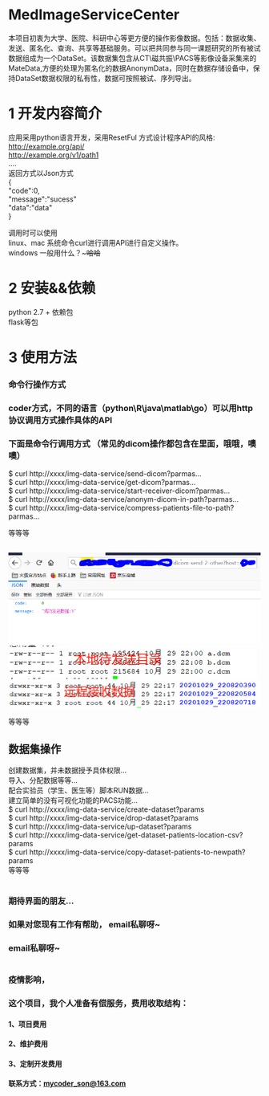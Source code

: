 # MedImageServiceCenter
本项目初衷为大学、医院、科研中心等更方便的操作影像数据。包括：数据收集、发送、匿名化、查询、共享等基础服务。可以把共同参与同一课题研究的所有被试数据组成为一个DataSet。该数据集包含从CT\磁共振\PACS等影像设备采集来的MateData,方便的处理为匿名化的数据AnonymData，同时在数据存储设备中，保持DataSet数据权限的私有性，数据可按照被试、序列导出。
# 1 开发内容简介
应用采用python语言开发，采用ResetFul 方式设计程序API的风格:  
http://example.org/api/  
http://example.org/v1/path1  
....  
返回方式以Json方式  
{  
"code":0,  
"message":"sucess"  
"data":"data"  
}  
  
调用时可以使用  
linux、mac 系统命令curl进行调用API进行自定义操作。  
windows 一般用什么？~~~哈哈~~
# 2 安装&&依赖
python 2.7 +
依赖包  
flask等包  
# 3 使用方法
### 命令行操作方式
### coder方式，不同的语言（python\R\java\matlab\go）可以用http协议调用方式操作具体的API
### 下面是命令行调用方式  （常见的dicom操作都包含在里面，哦哦，噢噢） 
$ curl  http://xxxx/img-data-service/send-dicom?parmas...  
$ curl  http://xxxx/img-data-service/get-dicom?parmas...  
$ curl  http://xxxx/img-data-service/start-receiver-dicom?parmas...  
$ curl  http://xxxx/img-data-service/anonym-dicom-in-path?parmas...  
$ curl  http://xxxx/img-data-service/compress-patients-file-to-path?parmas...   


等等等   

##
![image](https://github.com/codeson007/MedImageServiceCenter/blob/main/public/image/send.PNG)  
![image](https://github.com/codeson007/MedImageServiceCenter/blob/main/public/image/pre-send.png)  
![image](https://github.com/codeson007/MedImageServiceCenter/blob/main/public/image/pos-send.png)  
  
等等等   
## 数据集操作
创建数据集，并未数据授予具体权限...   
导入、分配数据等等...  
配合实验员（学生、医生等）脚本RUN数据...  
建立简单的没有可视化功能的PACS功能...  
$ curl  http://xxxx/img-data-service/create-dataset?params  
$ curl  http://xxxx/img-data-service/drop-dataset?params  
$ curl  http://xxxx/img-data-service/up-dataset?params  
$ curl  http://xxxx/img-data-service/get-dataset-patients-location-csv?params  
$ curl  http://xxxx/img-data-service/copy-dataset-patients-to-newpath?params   
等等等  


# 


### 期待界面的朋友...
### 如果对您现有工作有帮助，  email私聊呀~
###  email私聊呀~   
#
### 疫情影响，
### 这个项目，我个人准备有偿服务，费用收取结构：
#### 1、项目费用
#### 2、维护费用
#### 3、定制开发费用
#### 联系方式：mycoder_son@163.com
